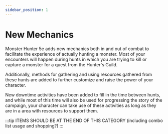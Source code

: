 ```yaml
---
sidebar_position: 1
---
```


# New Mechanics

Monster Hunter 5e adds new mechanics both in and out of combat to facilitate the experience of actually hunting a monster. Most of your encounters will happen during hunts in which you are trying to kill or capture a monster for a quest from the Hunter's Guild.

Additionally, methods for gathering and using resources gathered from these hunts are added to further customize and raise the power of your character.

New downtime activities have been added to fill in the time between hunts, and while most of this time will also be used for progressing the story of the campaign, your character  can take use of these activities as long as they are in a area with resources to support them.







:::tip
ITEMS SHOULD BE AT THE END OF THIS CATEGORY (including combo list usage and shopping?)
:::